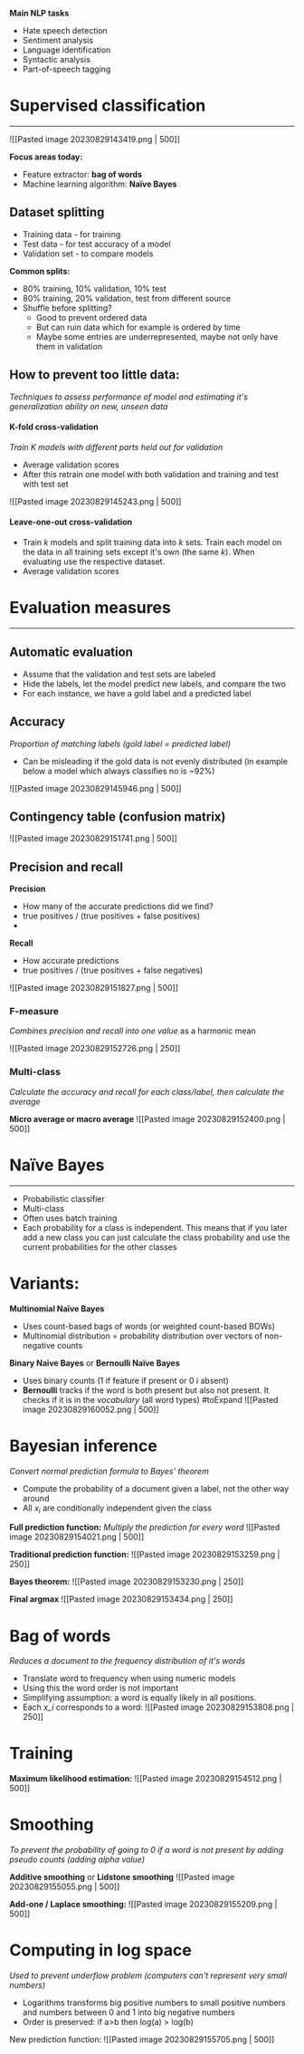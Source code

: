 
**Main NLP tasks**
*  Hate speech detection 
*  Sentiment analysis 
*  Language identification 
*  Syntactic analysis 
*  Part-of-speech tagging

# Supervised classification
---
![[Pasted image 20230829143419.png | 500]]

**Focus areas today:**
* Feature extractor: **bag of words**
* Machine learning algorithm: **Naïve Bayes**

## Dataset splitting
* Training data - for training
* Test data - for test accuracy of a model
* Validation set - to compare models

**Common splits:**
* 80% training, 10% validation, 10% test 
* 80% training, 20% validation, test from different source
* Shuffle before splitting?
	* Good to prevent ordered data
	* But can ruin data which for example is ordered by time
	* Maybe some entries are underrepresented, maybe not only have them in validation

## How to prevent too little data:
_Techniques to assess performance of model and estimating it's generalization ability on new, unseen data_

#### K-fold cross-validation
_Train K models with different parts held out for validation_

* Average validation scores
* After this retrain one model with both validation and training and test with test set

![[Pasted image 20230829145243.png | 500]]
 

#### Leave-one-out cross-validation
* Train _k_ models and split training data into _k_ sets. Train each model on the data in all training sets except it's own (the same _k_). When evaluating use the respective dataset.
* Average validation scores

# Evaluation measures
---
## Automatic evaluation
* Assume that the validation and test sets are labeled 
* Hide the labels, let the model predict new labels, and compare the two 
* For each instance, we have a gold label and a predicted label

## Accuracy
_Proportion of matching labels (gold label = predicted label)_

* Can be misleading if the gold data is not evenly distributed (in example below a model which always classifies no is ~92%)

![[Pasted image 20230829145946.png | 500]]

## Contingency table (confusion matrix)

![[Pasted image 20230829151741.png | 500]]

## Precision and recall

**Precision** 
* How many of the accurate predictions did we find?
* true positives / (true positives + false positives)
* 
**Recall**
* How accurate predictions
* true positives / (true positives + false negatives)

![[Pasted image 20230829151827.png | 500]]

### F-measure
_Combines precision and recall into one value_ as a harmonic mean

![[Pasted image 20230829152726.png | 250]]

### Multi-class
_Calculate the accuracy and recall for each class/label, then calculate the average_

**Micro average or macro average**
![[Pasted image 20230829152400.png | 500]]


# Naïve Bayes
---
* Probabilistic classifier
* Multi-class
* Often uses batch training
* Each probability for a class is independent. This means that if you later add a new class you can just calculate the class probability and use the current probabilities for the other classes
# Variants:

**Multinomial Naïve Bayes**
* Uses count-based bags of words (or weighted count-based BOWs)
* Multinomial distribution = probability distribution over vectors of non-negative counts

**Binary Naive Bayes** or **Bernoulli Naïve Bayes**
* Uses binary counts (1 if feature if present or 0 i absent)
* **Bernoulli** tracks if the word is both present but also not present. It checks if it is in the _vocabulary_ (all word types) #toExpand
![[Pasted image 20230829160052.png | 500]]

# Bayesian inference
_Convert normal prediction formula to Bayes' theorem_

* Compute the probability of a document given a label, not the other way around
* All $x_i$ are conditionally independent given the class

**Full prediction function:**
_Multiply the prediction for every word_
![[Pasted image 20230829154021.png | 500]]

**Traditional prediction function:**
![[Pasted image 20230829153259.png | 250]]

**Bayes theorem:**
![[Pasted image 20230829153230.png | 250]]

**Final argmax**
![[Pasted image 20230829153434.png | 250]]


# Bag of words
_Reduces a document to the frequency distribution of it's words_

* Translate word to frequency when using numeric models
* Using this the word order is not important
* Simplifying assumption: a word is equally likely in all positions.
* Each _x_i_ corresponds to a word:
![[Pasted image 20230829153808.png | 250]]

# Training

**Maximum likelihood estimation:**
![[Pasted image 20230829154512.png | 500]]


# Smoothing
_To prevent the probability of going to 0 if a word is not present by adding pseudo counts (adding alpha value)_

**Additive smoothing** or **Lidstone smoothing**
![[Pasted image 20230829155055.png | 500]]

**Add-one / Laplace smoothing:**
![[Pasted image 20230829155209.png | 500]]


# Computing in log space
_Used to prevent underflow problem (computers can't represent very small numbers)_

* Logarithms transforms big positive numbers to small positive numbers and numbers between 0 and 1 into big negative numbers
* Order is preserved: if a>b then log(a) > log(b)

New prediction function:
![[Pasted image 20230829155705.png | 500]]







